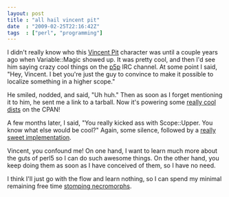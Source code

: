 ```yaml
---
layout: post
title : "all hail vincent pit"
date  : "2009-02-25T22:16:42Z"
tags  : ["perl", "programming"]
---
```

I didn't really know who this [Vincent Pit](http://search.cpan.org/~vpit/)
character was until a couple years ago when Variable::Magic showed up.  It was
pretty cool, and then I'd see him saying crazy cool things on the
[p5p](http://www.perlfoundation.org/perl5/index.cgi?perl5_porters) IRC channel.
At some point I said, "Hey, Vincent.  I bet you're just the guy to convince to
make it possible to localize something in a higher scope."

He smiled, nodded, and said, "Uh huh."  Then as soon as I forget mentioning it
to him, he sent me a link to a tarball.  Now it's powering some [really cool
dists](http://cpants.perl.org/dist/used_by/Scope-Upper) on the CPAN!

A few months later, I said, "You really kicked ass with Scope::Upper.  You know
what else would be cool?"  Again, some silence, followed by a [really sweet
implementation](http://search.cpan.org/dist/Lexical-Types/lib/Lexical/Types.pm).

Vincent, you confound me!  On one hand, I want to learn much more about the
guts of perl5 so I can do such awesome things.  On the other hand, you keep
doing them as soon as I have conceived of them, so I have no need.

I think I'll just go with the flow and learn nothing, so I can spend my minimal
remaining free time [stomping
necromorphs](http://en.wikipedia.org/wiki/Dead_Space_%28video_game%29).


